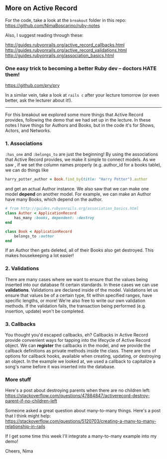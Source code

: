 ## More on Active Record

For the code, take a look at the `breakout` folder in this repo: https://github.com/NimaBoscarino/ruby-notes

Also, I suggest reading through these:

http://guides.rubyonrails.org/active_record_callbacks.html
http://guides.rubyonrails.org/active_record_validations.html
http://guides.rubyonrails.org/association_basics.html

### One easy trick to becoming a better Ruby dev – doctors HATE them!

https://github.com/pry/pry

In a similar vein, take a look at `rails c` after your lecture tomorrow (or even better, ask the lecturer about it!).

------

For this breakout we explored some more things that Active Record provides, following the demo that we had set up in the lecture. In these notes I have things for Authors and Books, but in the code it's for Shows, Actors, and Networks.


### 1. Associations

`:has_one` and `:belongs_to` are just the beginning! By using the associations that Active Record provides, we make it simple to connect models. As we saw , if we set the column names properly (e.g. author_id for a books table), we can do things like

```ruby
harry_potter_author = Book.find_by(title: "Harry Potter").author
```

and get an actual Author instance. We also saw that we can make one model **depend** on another model. For example, we can make an Author have many Books, which depend on the author. 

```ruby
# from http://guides.rubyonrails.org/association_basics.html
class Author < ApplicationRecord
    has_many :books, dependent: :destroy
end

class Book < ApplicationRecord
    belongs_to :author
end
```

If an Author then gets deleted, all of their Books also get destroyed. This makes housekeeping a lot easier!

### 2. Validations

There are many cases where we want to ensure that the values being inserted into our database fit certain standards. In these cases we can use **validations**. Validations are declared inside of the model. Validations let us ensure that values be of a certain type, fit within specified ranges, have specific lengths, or more! We're also free to write our own validation methods. If the validation fails, the transaction being performed (e.g. insertion, update) won't be completed.

### 3. Callbacks

You thought you'd escaped callbacks, eh? Callbacks in Active Record provide convenient ways for tapping into the lifecycle of Active Record object. We can **register** the callbacks in the model, and we provide the callback definitions as private methods inside the class. There are tons of options for callback hooks, available when creating, updating, or destroying an object. In the example we looked at, we used a callback to capitalize a song's name before it was inserted into the database.

### More stuff

Here's a post about destroying parents when there are no children left: https://stackoverflow.com/questions/47884847/activerecord-destroy-parent-if-no-children-left

Someone asked a great question about many-to-many things. Here's a post that I think might help: https://stackoverflow.com/questions/5120703/creating-a-many-to-many-relationship-in-rails

If I get some time this week I'll integrate a many-to-many example into my demo!

Cheers,
Nima